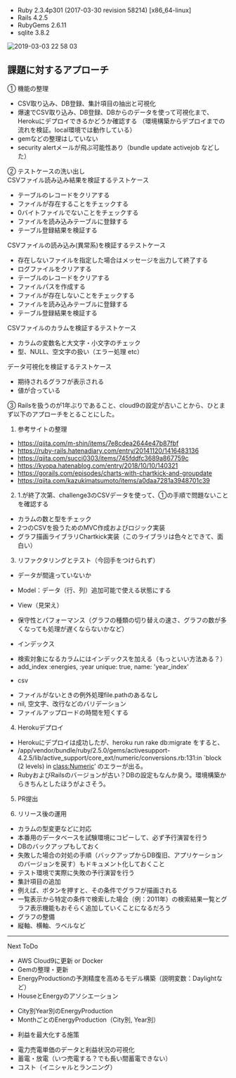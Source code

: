 * Ruby 2.3.4p301 (2017-03-30 revision 58214) [x86_64-linux]
* Rails 4.2.5
* RubyGems 2.6.11
* sqlite 3.8.2

![2019-03-03 22 58 03](https://user-images.githubusercontent.com/13845927/53696555-6fa29880-3e0b-11e9-9633-55fd3524b47f.png)

## 課題に対するアプローチ
① 機能の整理
* CSV取り込み、DB登録、集計項目の抽出と可視化
* 爆速でCSV取り込み、DB登録、DBからのデータを使って可視化まで、Herokuにデプロイできるかどうか確認する
  （環境構築からデプロイまでの流れを検証。local環境では動作している）
* gemなどの整理はしていない
* security alertメールが飛ぶ可能性あり（bundle update activejob などした）

② テストケースの洗い出し  
CSVファイル読み込み結果を検証するテストケース
* テーブルのレコードをクリアする
* ファイルが存在することをチェックする
* 0バイトファイルでないことをチェックする
* ファイルを読み込みテーブルに登録する
* テーブル登録結果を検証する

CSVファイルの読み込み(異常系)を検証するテストケース
* 存在しないファイルを指定した場合はメッセージを出力して終了する
* ログファイルをクリアする
* テーブルのレコードをクリアする
* ファイルパスを作成する
* ファイルが存在しないことをチェックする
* ファイルを読み込みテーブルに登録する
* テーブル登録結果を検証する

CSVファイルのカラムを検証するテストケース
* カラムの変数名と大文字・小文字のチェック
* 型、NULL、空文字の扱い（エラー処理 etc）

データ可視化を検証するテストケース
* 期待されるグラフが表示される
* 値が合っている

③ Railsを扱うのが1年ぶりであること、cloud9の設定が古いことから、ひとまず以下のアプローチをとることにした。
1. 参考サイトの整理
* https://qiita.com/m-shin/items/7e8cdea2644e47b87fbf
* https://ruby-rails.hatenadiary.com/entry/20141120/1416483136
* https://qiita.com/succi0303/items/745fddfc3689a867759c
* https://kyopa.hatenablog.com/entry/2018/10/10/140321
* https://gorails.com/episodes/charts-with-chartkick-and-groupdate
* https://qiita.com/kazukimatsumoto/items/a0daa7281a3948701c39  

2. 1.が終了次第、challenge3のCSVデータを使って、①の手順で問題ないことを確認する  
* カラムの数と型をチェック  
* 2つのCSVを扱うためのMVC作成およびロジック実装  
* グラフ描画ライブラリChartkick実装（このライブラリは色々とできて、面白い）  

3. リファクタリングとテスト（今回手をつけられず）  
* データが間違っていないか  
* Model：データ（行、列）追加可能で使える状態にする  
* View（見栄え）  
* 保守性とパフォーマンス（グラフの種類の切り替えの速さ、グラフの数が多くなっても処理が遅くならないかなど）  

* インデックス  
- 検索対象になるカラムにはインデックスを加える（もっといい方法ある？）  
- add_index :energies, :year unique: true, name: 'year_index'  

* csv  
- ファイルがないときの例外処理file.pathのあるなし  
- nil, 空文字、改行などのバリデーション  
- ファイルアップロードの時間を短くする  

4. Herokuデプロイ  
* Herokuにデプロイは成功したが、heroku run rake db:migrate をすると、  
* /app/vendor/bundle/ruby/2.5.0/gems/activesupport-4.2.5/lib/active_support/core_ext/numeric/conversions.rb:131:in `block (2 levels) in <class:Numeric>’
 のエラーが出る。  
* RubyおよびRailsのバージョンが古い？DBの設定もなんか臭う。環境構築からきちんとしたほうがよさそう。  

5. PR提出

6. リリース後の運用  
* カラムの型変更などに対応  
* 本番用のデータベースを試験環境にコピーして、必ず予行演習を行う  
* DBのバックアップもしておく  
* 失敗した場合の対処の手順（バックアップからDB復旧、アプリケーションのバージョンを戻す）もドキュメント化しておくこと  
* テスト環境で実際に失敗の予行演習を行う  
* 集計項目の追加  
* 例えば、ボタンを押すと、その条件でグラフが描画される  
* 一覧表示から特定の条件で検索した場合（例：2011年）の検索結果一覧とグラフ表示機能もおそらく追加していくことになるだろう  
* グラフの整備  
* 縦軸、横軸、ラベルなど  
---------------------------------------------------------------------------
Next ToDo
* AWS Cloud9に更新 or Docker
* Gemの整理・更新
* EnergyProductionの予測精度を高めるモデル構築（説明変数：Daylightなど）
* HouseとEnergyのアソシエーション
- City別Year別のEnergyProduction
- MonthごとのEnergyProduction（City別, Year別）
* 利益を最大化する施策
- 電力売電単価のデータと利益状況の可視化
- 蓄電・放電（いつ売電する？でも長い間蓄電できない）
- コスト（イニシャルとランニング）
